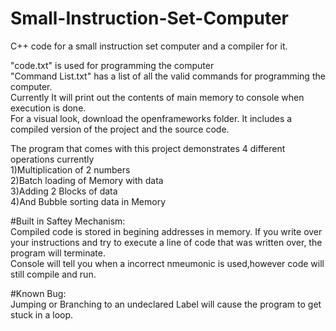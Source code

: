 # Small-Instruction-Set-Computer

C++ code for a small instruction set computer and a compiler for it.

"code.txt" is used for programming the computer  
"Command List.txt" has a list of all the valid commands for programming the computer.  
Currently It will print out the contents of main memory to console when execution is done.  
For a visual look, download the openframeworks folder. It includes a compiled version of the project and the source code.  

The program that comes with this project demonstrates 4 different operations currently  
1)Multiplication of 2 numbers  
2)Batch loading of Memory with data  
3)Adding 2 Blocks of data  
4)And Bubble sorting data in Memory  

#Built in Saftey Mechanism:  
Compiled code is stored in begining addresses in memory. If you write over your instructions and try to execute a line of code that was written over, the program will terminate.  
Console will tell you when a incorrect nmeumonic is used,however code will still compile and run.  

#Known Bug:  
Jumping or Branching to an undeclared Label will cause the program to get stuck in a loop.
